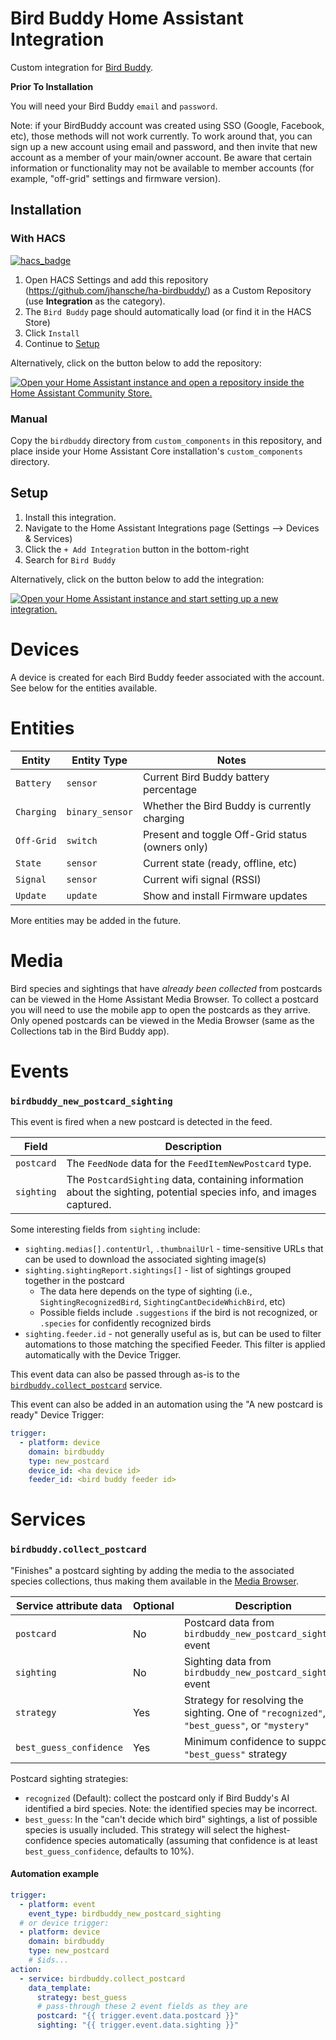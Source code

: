 # Bird Buddy Home Assistant Integration

Custom integration for [Bird Buddy](https://mybirdbuddy.com/).

**Prior To Installation**

You will need your Bird Buddy `email` and `password`.

Note: if your BirdBuddy account was created using SSO (Google, Facebook, etc), those methods will
not work currently. To work around that, you can sign up a new account using email and password,
and then invite that new account as a member of your main/owner account. Be aware that certain
information or functionality may not be available to member accounts (for example, "off-grid"
settings and firmware version).

## Installation

### With HACS

[![hacs_badge](https://img.shields.io/badge/HACS-Custom-41BDF5.svg)](https://github.com/hacs/integration)

1. Open HACS Settings and add this repository (https://github.com/jhansche/ha-birdbuddy/)
   as a Custom Repository (use **Integration** as the category).
2. The `Bird Buddy` page should automatically load (or find it in the HACS Store)
3. Click `Install`
4. Continue to [Setup](README.md#Setup)

Alternatively, click on the button below to add the repository:

[![Open your Home Assistant instance and open a repository inside the Home Assistant Community Store.](https://my.home-assistant.io/badges/hacs_repository.svg)](https://my.home-assistant.io/redirect/hacs_repository/?category=Integration&repository=ha-birdbuddy&owner=jhansche)

### Manual

Copy the `birdbuddy` directory from `custom_components` in this repository,
and place inside your Home Assistant Core installation's `custom_components` directory.

## Setup

1. Install this integration.
2. Navigate to the Home Assistant Integrations page (Settings --> Devices & Services)
3. Click the `+ Add Integration` button in the bottom-right
4. Search for `Bird Buddy`

Alternatively, click on the button below to add the integration:

[![Open your Home Assistant instance and start setting up a new integration.](https://my.home-assistant.io/badges/config_flow_start.svg)](https://my.home-assistant.io/redirect/config_flow_start/?domain=birdbuddy)

# Devices

A device is created for each Bird Buddy feeder associated with the account. See below for the entities available.

# Entities

| Entity     | Entity Type     | Notes                                            |
| ---------- | --------------- | ------------------------------------------------ |
| `Battery`  | `sensor`        | Current Bird Buddy battery percentage            |
| `Charging` | `binary_sensor` | Whether the Bird Buddy is currently charging     |
| `Off-Grid` | `switch`        | Present and toggle Off-Grid status (owners only) |
| `State`    | `sensor`        | Current state (ready, offline, etc)              |
| `Signal`   | `sensor`        | Current wifi signal (RSSI)                       |
| `Update`   | `update`        | Show and install Firmware updates                |

More entities may be added in the future.

# Media

Bird species and sightings that have _already been collected_ from postcards can be viewed in the
Home Assistant Media Browser. To collect a postcard you will need to use the mobile app to open the
postcards as they arrive. Only opened postcards can be viewed in the Media Browser (same as the
Collections tab in the Bird Buddy app).

# Events

### `birdbuddy_new_postcard_sighting`

This event is fired when a new postcard is detected in the feed.

| Field      | Description                                                                                                          |
| ---------- | -------------------------------------------------------------------------------------------------------------------- |
| `postcard` | The `FeedNode` data for the `FeedItemNewPostcard` type.                                                              |
| `sighting` | The `PostcardSighting` data, containing information about the sighting, potential species info, and images captured. |

Some interesting fields from `sighting` include:

- `sighting.medias[].contentUrl`, `.thumbnailUrl` - time-sensitive URLs that can be used to download the associated sighting image(s)
- `sighting.sightingReport.sightings[]` - list of sightings grouped together in the postcard
  - The data here depends on the type of sighting (i.e., `SightingRecognizedBird`, `SightingCantDecideWhichBird`, etc)
  - Possible fields include `.suggestions` if the bird is not recognized, or `.species` for confidently recognized birds
- `sighting.feeder.id` - not generally useful as is, but can be used to filter automations to those matching the specified Feeder.
  This filter is applied automatically with the Device Trigger.

This event data can also be passed through as-is to the [`birdbuddy.collect_postcard`](#birdbuddycollect_postcard) service.

This event can also be added in an automation using the "A new postcard is ready" Device Trigger:

```yaml
trigger:
  - platform: device
    domain: birdbuddy
    type: new_postcard
    device_id: <ha device id>
    feeder_id: <bird buddy feeder id>
```

# Services

### `birdbuddy.collect_postcard`

"Finishes" a postcard sighting by adding the media to the associated species collections, thus making them available in the [Media Browser](#media).

| Service attribute data  | Optional | Description                                                                                |
| ----------------------- | -------- | ------------------------------------------------------------------------------------------ |
| `postcard`              | No       | Postcard data from `birdbuddy_new_postcard_sighting` event                                 |
| `sighting`              | No       | Sighting data from `birdbuddy_new_postcard_sighting` event                                 |
| `strategy`              | Yes      | Strategy for resolving the sighting. One of `"recognized"`, `"best_guess"`, or `"mystery"` |
| `best_guess_confidence` | Yes      | Minimum confidence to support `"best_guess"` strategy                                      |

Postcard sighting strategies:

- `recognized` (Default): collect the postcard only if Bird Buddy's AI identified a bird species. Note: the identified species may be incorrect.
- `best_guess`: In the "can't decide which bird" sightings, a list of possible species is usually included. This strategy will select the
highest-confidence species automatically (assuming that confidence is at least `best_guess_confidence`, defaults to 10%).
<!-- * `mystery`: If the bird is not recognized and no species meets the confidence threshold, collect the sighting as a "Mystery Visitor".
  NOTE: Mystery Visitor is not yet implemented. -->

#### Automation example

```yaml
trigger:
  - platform: event
    event_type: birdbuddy_new_postcard_sighting
  # or device trigger:
  - platform: device
    domain: birdbuddy
    type: new_postcard
    # $ids...
action:
  - service: birdbuddy.collect_postcard
    data_template:
      strategy: best_guess
      # pass-through these 2 event fields as they are
      postcard: "{{ trigger.event.data.postcard }}"
      sighting: "{{ trigger.event.data.sighting }}"
```
